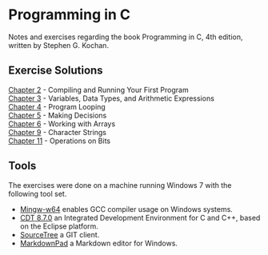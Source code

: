 # Programming in C
Notes and exercises regarding the book Programming in C, 4th edition, written by Stephen G. Kochan.  

## Exercise Solutions
[Chapter 2](Exercises/Chapter_02/Chapter_02.md) - Compiling and Running Your First Program  
[Chapter 3](Exercises/Chapter_03/Chapter_03.md) - Variables, Data Types, and Arithmetic Expressions   
[Chapter 4](Exercises/Chapter_04/Chapter_04.md) - Program Looping  
[Chapter 5](Exercises/Chapter_05/Chapter_05.md) - Making Decisions  
[Chapter 6](Exercises/Chapter_06/Chapter_06.md) - Working with Arrays  
[Chapter 9](Exercises/Chapter_09/Chapter_09.md) - Character Strings  
[Chapter 11](Exercises/Chapter_11/Chapter_11.md) - Operations on Bits  

## Tools
The exercises were done on a machine running Windows 7 with the following tool set.  
- [Mingw-w64](http://mingw-w64.org/doku.php/start) enables GCC compiler usage on Windows systems.  
- [CDT 8.7.0](https://eclipse.org/cdt/) an Integrated Development Environment for C and C++, based on the Eclipse platform.
- [SourceTree](https://www.sourcetreeapp.com/) a GIT client.  
- [MarkdownPad](http://markdownpad.com/) a  Markdown editor for Windows.
